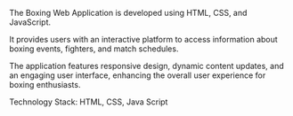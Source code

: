 The Boxing Web Application is developed using HTML, CSS, and JavaScript. 

It provides users with an interactive platform to access information about boxing events, fighters, and match schedules. 

The application features responsive design, dynamic content updates, and an engaging user interface, enhancing the overall user experience for boxing enthusiasts.

Technology Stack: HTML, CSS, Java Script

